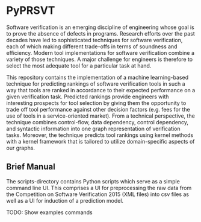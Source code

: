 # PyPRSVT

Software verification is an emerging discipline of engineering whose goal is to prove the absence of defects in programs.
Research efforts over the past decades have led to sophisticated techniques for software verification, each of which making different trade-offs in terms of soundness and efficiency.
Modern tool implementations for software verification combine a variety of those techniques.
A major challenge for engineers is therefore to select the most adequate tool for a particular task at hand.

This repository contains the implementation of a machine learning-based technique for predicting rankings of software verification tools in such a way that tools are ranked in accordance to their expected performance on a given verification task. Predicted rankings provide engineers with interesting prospects for tool selection by giving them the opportunity to trade off tool performance against other decision factors (e.g. fees for the use of tools in a service-oriented market).
From a technical perspective, the technique combines control-flow, data dependency, control dependency, and syntactic information into one graph representation of verification tasks.
Moreover, the technique predicts tool rankings using kernel methods with a kernel framework that is tailored to utilize domain-specific aspects of our graphs.

## Brief Manual

The scripts-directory contains Python scripts which serve as a simple command line UI. This comprises a UI for preprocessing the raw data from the Competition on Software Verification 2015 (XML files) into csv files as well as a UI for induction of a prediction model. 

TODO: Show examples commands

